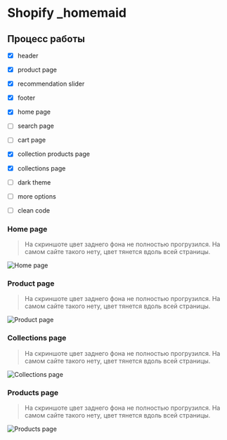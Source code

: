 # Shopify _homemaid
 
## Процесс работы

- [X] header
- [X] product page
- [X] recommendation slider
- [X] footer 
- [X] home page
- [ ] search page
- [ ] cart page
- [X] collection products page
- [X] сollections page
- [ ] dark theme
- [ ] more options
- [ ] clean code


### Home page
> На скриншоте цвет заднего фона не полностью прогрузился. На самом сайте такого нету, цвет тянется вдоль всей страницы.

![Home page](https://live.staticflickr.com/65535/52280464021_bd3daa37bc_o.png "Home page")

### Product page
> На скриншоте цвет заднего фона не полностью прогрузился. На самом сайте такого нету, цвет тянется вдоль всей страницы.

![Product page](https://live.staticflickr.com/65535/52269114513_256f90e182_o.png "Product page")

### Collections page
> На скриншоте цвет заднего фона не полностью прогрузился. На самом сайте такого нету, цвет тянется вдоль всей страницы.

![Collections page](https://live.staticflickr.com/65535/52281496210_72e2ffbf24_o.png "Collections page")

### Products page
> На скриншоте цвет заднего фона не полностью прогрузился. На самом сайте такого нету, цвет тянется вдоль всей страницы.

![Products page](https://live.staticflickr.com/65535/52300721576_da357c22be_o.png "Products page")
